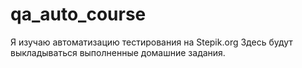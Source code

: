 # qa_auto_course
Я изучаю автоматизацию тестирования на Stepik.org
Здесь будут выкладываться выполненные домашние задания.
